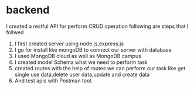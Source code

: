 # backend
I created a restful API for perform CRUD operation following are steps that I follwed 
1. I  first created server using node.js,express.js
2. I go for install like mongoDB to connect our server with database
3. I used MongoDB cloud as well as MongoDB campus
4. I created model Schema what we need to perform task
5. created routes with the help of routes we can perform our task like get single use data,delete user data,update and create data
6. And test apis with Postman tool.
